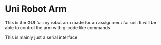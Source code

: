 # Uni Robot Arm

This is the GUI for my robot arm made for an assignment for uni. It will be able to control the arm with g-code like commands

This is mainly just a serial interface